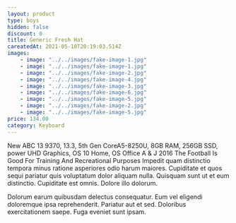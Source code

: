 ```yaml
---
layout: product
type: boys
hidden: false
discount: 0
title: Generic Fresh Hat
careatedAt: 2021-05-10T20:19:03.514Z
images:
    - image: "../../images/fake-image-1.jpg"
    - image: "../../images/fake-image-1.jpg"
    - image: "../../images/fake-image-2.jpg"
    - image: "../../images/fake-image-4.jpg"
    - image: "../../images/fake-image-3.jpg"
    - image: "../../images/fake-image-6.jpg"
    - image: "../../images/fake-image-5.jpg"
    - image: "../../images/fake-image-2.jpg"
    - image: "../../images/fake-image-5.jpg"
price: 134.00
category: Keyboard
---
```

New ABC 13 9370, 13.3, 5th Gen CoreA5-8250U, 8GB RAM, 256GB SSD, power UHD Graphics, OS 10 Home, OS Office A & J 2016
The Football Is Good For Training And Recreational Purposes
Impedit quam distinctio tempora minus ratione asperiores odio harum maiores. Cupiditate et quos sequi pariatur quis voluptatum dolor aliquam nulla. Quisquam sunt ut et eum distinctio. Cupiditate est omnis. Dolore illo dolorum.
 Dolorum earum quibusdam delectus consequatur. Eum vel eligendi doloremque ipsa reprehenderit. Pariatur aut et sed. Doloribus exercitationem saepe. Fuga eveniet sunt ipsam.
